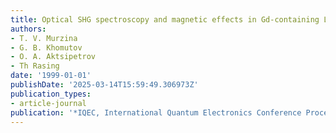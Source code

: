 ```yaml
---
title: Optical SHG spectroscopy and magnetic effects in Gd-containing LB films
authors:
- T. V. Murzina
- G. B. Khomutov
- O. A. Aktsipetrov
- Th Rasing
date: '1999-01-01'
publishDate: '2025-03-14T15:59:49.306973Z'
publication_types:
- article-journal
publication: '*IQEC, International Quantum Electronics Conference Proceedings*'
---
```

